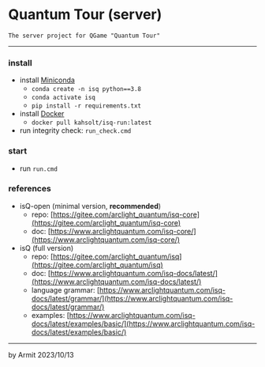 # Quantum Tour (server)

    The server project for QGame "Quantum Tour"

----

### install

- install [Miniconda](https://docs.conda.io/projects/miniconda/en/latest/)
  - `conda create -n isq python==3.8`
  - `conda activate isq`
  - `pip install -r requirements.txt`
- install [Docker](https://www.docker.com/)
  - `docker pull kahsolt/isq-run:latest`
- run integrity check: `run_check.cmd`


### start

- run `run.cmd`


### references

- isQ-open (minimal version, **recommended**)
  - repo: [https://gitee.com/arclight_quantum/isq-core](https://gitee.com/arclight_quantum/isq-core)
  - doc: [https://www.arclightquantum.com/isq-core/](https://www.arclightquantum.com/isq-core/)
- isQ (full version)
  - repo: [https://gitee.com/arclight_quantum/isq](https://gitee.com/arclight_quantum/isq)
  - doc: [https://www.arclightquantum.com/isq-docs/latest/](https://www.arclightquantum.com/isq-docs/latest/)
  - language grammar: [https://www.arclightquantum.com/isq-docs/latest/grammar/](https://www.arclightquantum.com/isq-docs/latest/grammar/)
  - examples: [https://www.arclightquantum.com/isq-docs/latest/examples/basic/](https://www.arclightquantum.com/isq-docs/latest/examples/basic/)


----
by Armit
2023/10/13
